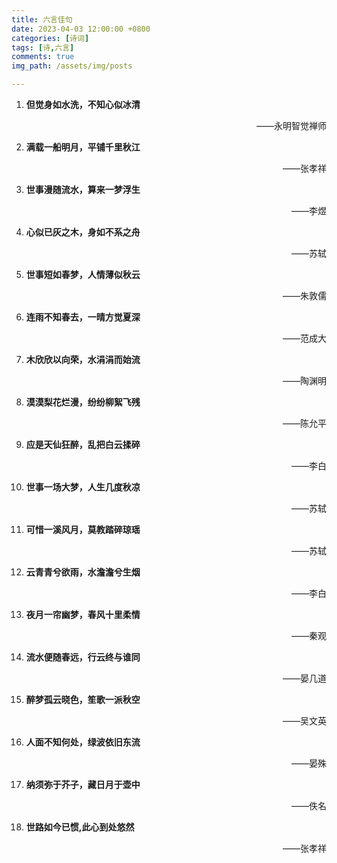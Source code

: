 ```yaml
---
title: 六言佳句
date: 2023-04-03 12:00:00 +0800
categories: [诗词]
tags: [诗,六言]
comments: true
img_path: /assets/img/posts

---
```


1. **但觉身如水洗，不知心似冰清**

    <p align="right"> ——永明智觉禅师 </p>

2. **满载一船明月，平铺千里秋江**

    <p align="right"> ——张孝祥 </p>

3. **世事漫随流水，算来一梦浮生**

    <p align="right"> ——李煜 </p>

4. **心似已灰之木，身如不系之舟**

    <p align="right"> ——苏轼 </p>

5. **世事短如春梦，人情薄似秋云**

    <p align="right"> ——朱敦儒 </p>

6. **连雨不知春去，一晴方觉夏深**

    <p align="right"> ——范成大 </p>

7. **木欣欣以向荣，水涓涓而始流**

    <p align="right"> ——陶渊明 </p>

8. **漠漠梨花烂漫，纷纷柳絮飞残**

    <p align="right"> ——陈允平 </p>

9. **应是天仙狂醉，乱把白云揉碎**

    <p align="right"> ——李白 </p>

10. **世事一场大梦，人生几度秋凉**
    
    <p align="right"> ——苏轼 </p>

11. **可惜一溪风月，莫教踏碎琼瑶**

    <p align="right"> ——苏轼 </p>

12. **云青青兮欲雨，水澹澹兮生烟**

    <p align="right"> ——李白 </p>

13. **夜月一帘幽梦，春风十里柔情**

    <p align="right"> ——秦观 </p>

14. **流水便随春远，行云终与谁同**

    <p align="right"> ——晏几道 </p>

15. **醉梦孤云晓色，笙歌一派秋空**

    <p align="right"> ——吴文英 </p>

16. **人面不知何处，绿波依旧东流**

    <p align="right"> ——晏殊 </p>

17. **纳须弥于芥子，藏日月于壶中**

    <p align="right"> ——佚名 </p>
    
18. **世路如今已惯,此心到处悠然**

    <p align="right"> ——张孝祥 </p>
